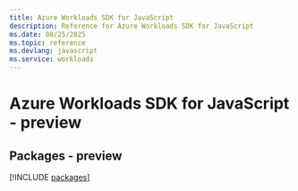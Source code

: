 ```yaml
---
title: Azure Workloads SDK for JavaScript
description: Reference for Azure Workloads SDK for JavaScript
ms.date: 08/25/2025
ms.topic: reference
ms.devlang: javascript
ms.service: workloads
---
```

# Azure Workloads SDK for JavaScript - preview
## Packages - preview
[!INCLUDE [packages](workloads-index.md)]